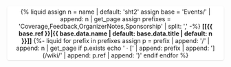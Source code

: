 <div style="padding: 0.25em 1em; background: white; border-radius: 0.25rem; text-align: center; box-shadow: 0 1px 3px 0 rgb(0 0 0 / .1), 0 1px 2px -1px rgb(0 0 0 / .1);">
<div style="margin: -1em 0">

{% liquid
assign n = name | default: 'sht2'
assign base = 'Events/' | append: n | get_page
assign prefixes = 'Coverage,Feedback,OrganizerNotes,Sponsorship' | split: ','
-%}
**[[{{ base.ref }}|{{ base.data.name | default: base.data.title | default: n }}]]**
{%- liquid
for prefix in prefixes
  assign p = prefix | append: '/' | append: n | get_page
  if p.exists
    echo ' &middot; [' | append: prefix | append: '](/wiki/' | append: p.ref | append: ')'
  endif
endfor
%}

</div>
</div>